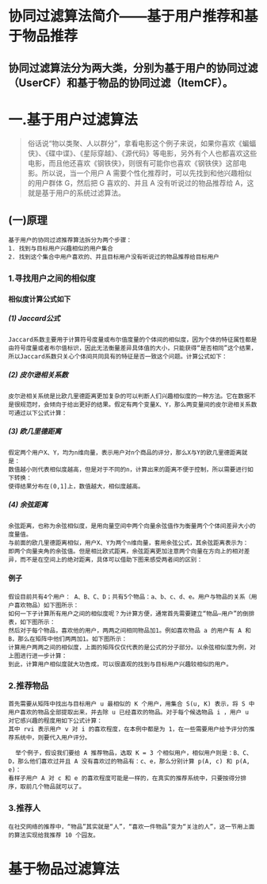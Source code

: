 协同过滤算法简介——基于用户推荐和基于物品推荐
======================================
协同过滤算法分为两大类，分别为基于用户的协同过滤（UserCF）和基于物品的协同过滤（ItemCF）。
--------------------------------------------------------------------------------

# 一.基于用户过滤算法

 > 俗话说“物以类聚、人以群分”，拿看电影这个例子来说，如果你喜欢《蝙蝠侠》、《碟中谍》、《星际穿越》、《源代码》等电影，另外有个人也都喜欢这些电影，而且他还喜欢《钢铁侠》，则很有可能你也喜欢《钢铁侠》这部电影。所以说，当一个用户 A 需要个性化推荐时，可以先找到和他兴趣相似的用户群体 G，然后把 G 喜欢的、并且 A 没有听说过的物品推荐给 A，这就是基于用户的系统过滤算法。

## (一)原理
    基于用户的协同过滤推荐算法拆分为两个步骤：
    1. 找到与目标用户兴趣相似的用户集合
    2. 找到这个集合中用户喜欢的、并且目标用户没有听说过的物品推荐给目标用户
### 1.寻找用户之间的相似度
#### 相似度计算公式如下
##### (1) Jaccard公式
    Jaccard系数主要用于计算符号度量或布尔值度量的个体间的相似度，因为个体的特征属性都是由符号度量或者布尔值标识，因此无法衡量差异具体值的大小，只能获得“是否相同”这个结果，所以Jaccard系数只关心个体间共同具有的特征是否一致这个问题。计算公式如下：

##### (2) 皮尔逊相关系数
    皮尔逊相关系统是比欧几里德距离更加复杂的可以判断人们兴趣相似度的一种方法。它在数据不是很规范时，会倾向于给出更好的结果。假定有两个变量X、Y，那么两变量间的皮尔逊相关系数可通过以下公式计算：

##### (3) 欧几里德距离
    假定两个用户X、Y，均为n维向量，表示用户对n个商品的评分，那么X与Y的欧几里德距离就是：
    数值越小则代表相似度越高，但是对于不同的n，计算出来的距离不便于控制，所以需要进行如下转换：
    使得结果分布在(0,1]上，数值越大，相似度越高。

##### (4) 余弦距离
    余弦距离，也称为余弦相似度，是用向量空间中两个向量余弦值作为衡量两个个体间差异大小的度量值。
    与前面的欧几里德距离相似，用户X、Y为两个n维向量，套用余弦公式，其余弦距离表示为：
    即两个向量夹角的余弦值。但是相比欧式距离，余弦距离更加注意两个向量在方向上的相对差异，而不是在空间上的绝对距离，具体可以借助下图来感受两者间的区别：
#### 例子
    假设目前共有4个用户： A、B、C、D；共有5个物品：a、b、c、d、e。用户与物品的关系（用户喜欢物品）如下图所示：
    如何一下子计算所有用户之间的相似度呢？为计算方便，通常首先需要建立“物品—用户”的倒排表，如下图所示：
    然后对于每个物品，喜欢他的用户，两两之间相同物品加1。例如喜欢物品 a 的用户有 A 和 B，那么在矩阵中他们两两加1。如下图所示：
    计算用户两两之间的相似度，上面的矩阵仅仅代表的是公式的分子部分。以余弦相似度为例，对上图进行进一步计算：
    到此，计算用户相似度就大功告成，可以很直观的找到与目标用户兴趣较相似的用户。
### 2.推荐物品
    首先需要从矩阵中找出与目标用户 u 最相似的 K 个用户，用集合 S(u, K) 表示，将 S 中用户喜欢的物品全部提取出来，并去除 u 已经喜欢的物品。对于每个候选物品 i ，用户 u 对它感兴趣的程度用如下公式计算：
    其中 rvi 表示用户 v 对 i 的喜欢程度，在本例中都是为 1，在一些需要用户给予评分的推荐系统中，则要代入用户评分。

      举个例子，假设我们要给 A 推荐物品，选取 K = 3 个相似用户，相似用户则是：B、C、D，那么他们喜欢过并且 A 没有喜欢过的物品有：c、e，那么分别计算 p(A, c) 和 p(A, e)：
    看样子用户 A 对 c 和 e 的喜欢程度可能是一样的，在真实的推荐系统中，只要按得分排序，取前几个物品就可以了。
    
### 3.推荐人
    在社交网络的推荐中，“物品”其实就是“人”，“喜欢一件物品”变为“关注的人”，这一节用上面的算法实现给我推荐 10 个园友。
    
    
# 基于物品过滤算法

